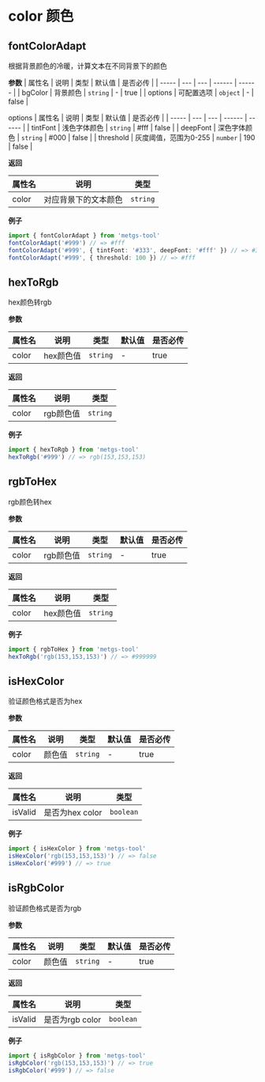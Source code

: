 # color 颜色
## fontColorAdapt
根据背景颜色的冷暖，计算文本在不同背景下的颜色

**参数**
| 属性名 | 说明 | 类型 | 默认值 | 是否必传 |
| ----- | --- | --- | ------ | ------ |
| bgColor | 背景颜色 | `string` | - | true |
| options | 可配置选项 | `object` | - | false |


options
| 属性名 | 说明 | 类型 | 默认值 | 是否必传 |
| ----- | --- | --- | ------ | ------ |
| tintFont | 浅色字体颜色 | `string` | #fff | false |
| deepFont | 深色字体颜色 | `string` | #000 | false |
| threshold | 灰度阈值，范围为0-255 | `number` | 190 | false |

**返回**

| 属性名 | 说明 | 类型 |
| ----- | --- | --- |
| color | 对应背景下的文本颜色 | `string` |

**例子**
```ts
import { fontColorAdapt } from 'metgs-tool'
fontColorAdapt('#999') // => #fff
fontColorAdapt('#999', { tintFont: '#333', deepFont: '#fff' }) // => #333
fontColorAdapt('#999', { threshold: 100 }) // => #fff
```

## hexToRgb
hex颜色转rgb

**参数**

| 属性名 | 说明 | 类型 | 默认值 | 是否必传 |
| ----- | --- | --- | ------ | ------ |
| color | hex颜色值 | `string` | - | true |

**返回**

| 属性名 | 说明 | 类型 |
| ----- | --- | --- |
| color | rgb颜色值 | `string` |

**例子**
```ts
import { hexToRgb } from 'metgs-tool'
hexToRgb('#999') // => rgb(153,153,153)
```

## rgbToHex
rgb颜色转hex

**参数**

| 属性名 | 说明 | 类型 | 默认值 | 是否必传 |
| ----- | --- | --- | ------ | ------ |
| color | rgb颜色值 | `string` | - | true |

**返回**

| 属性名 | 说明 | 类型 |
| ----- | --- | --- |
| color | hex颜色值 | `string` |

**例子**
```ts
import { rgbToHex } from 'metgs-tool'
hexToRgb('rgb(153,153,153)') // => #999999
```

## isHexColor
验证颜色格式是否为hex

**参数**

| 属性名 | 说明 | 类型 | 默认值 | 是否必传 |
| ----- | --- | --- | ------ | ------ |
| color | 颜色值 | `string` | - | true |

**返回**

| 属性名 | 说明 | 类型 |
| ----- | --- | --- |
| isValid | 是否为hex color | `boolean` |

**例子**
```ts
import { isHexColor } from 'metgs-tool'
isHexColor('rgb(153,153,153)') // => false
isHexColor('#999') // => true
```

## isRgbColor
验证颜色格式是否为rgb

**参数**

| 属性名 | 说明 | 类型 | 默认值 | 是否必传 |
| ----- | --- | --- | ------ | ------ |
| color | 颜色值 | `string` | - | true |

**返回**

| 属性名 | 说明 | 类型 |
| ----- | --- | --- |
| isValid | 是否为rgb color | `boolean` |

**例子**
```ts
import { isRgbColor } from 'metgs-tool'
isRgbColor('rgb(153,153,153)') // => true
isRgbColor('#999') // => false
```